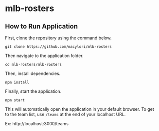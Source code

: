 # mlb-rosters

## How to Run Application

First, clone the repository using the command below.

```
git clone https://github.com/macylori/mlb-rosters
```

Then navigate to the application folder.

```
cd mlb-rosters/mlb-rosters
```
Then, install dependencies.

```
npm install
```

Finally, start the application.

```
npm start
```

This will automatically open the application in your default browser. To get to the team list, use ```/teams``` at the end of your localhost URL.

Ex: http://localhost:3000/teams
